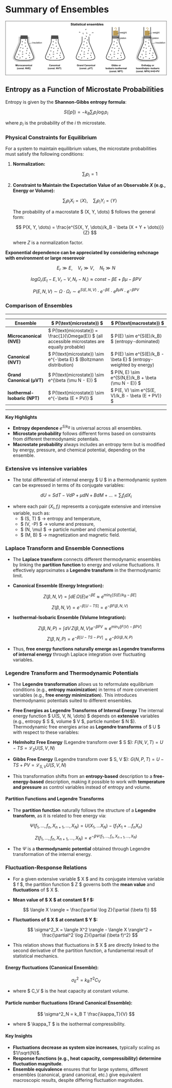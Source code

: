 
# Summary of Ensembles
  
![](./figs/ensembl.png)

## Entropy as a Function of Microstate Probabilities

Entropy is given by the **Shannon-Gibbs entropy formula**:

$$
S([p]) = -k_B \sum_{i} p_i \log p_i
$$

where $p_i$ is the probability of the $i$ th microstate.

### Physical Constraints for Equilibrium

For a system to maintain equilibrium values, the microstate probabilities must satisfy the following conditions:

1. **Normalization:**

   $$
   \sum_{i} p_i = 1
   $$

2. **Constraint to Maintain the Expectation Value of an Observable $X$ (e.g., Energy or Volume):**

   $$
   \sum_{i} p_i X_i = \langle X \rangle, \quad \sum_{i} p_i Y_i = \langle Y \rangle
   $$

   The probability of a macrostate $ (X, Y, \dots) $ follows the general form:

   $$
   P(X, Y, \dots) = \frac{e^{S(X, Y, \dots)/k_B - \beta (X + Y + \dots)}}{Z}
   $$

   where $Z$ is a normalization factor.

**Exponential dependence can be appreciated by considering exhcnage with environment or large reserovoir**

$$E_r\gg E,\quad V_r \gg V, \quad N_t \gg N$$

$$log \Omega_r(E_t-E, V_r-V, N_r-N,)\approx  const - \beta E + \beta\mu -\beta PV $$

$$P(E, N, V) \sim \Omega \cdot \Omega_r \sim e^{S(E, N, V)} \cdot e^{-\beta E} \cdot e^{\beta \mu N} \cdot e^{-\beta PV} $$


### **Comparison of Ensembles**

---

| **Ensemble** | **$ P(\text{microstate}) $** | **$ P(\text{macrostate}) $** |
|-------------|------------------------------------------------------|------------------------------------------------------|
| **Microcanonical (NVE)** | $ P(\text{microstate}) = \frac{1}{\Omega(E)} $ (all accessible microstates are equally probable) | $ P(E) \sim e^{S(E)/k_B} $ (entropy-dominated) |
| **Canonical (NVT)** | $ P(\text{microstate}) \sim e^{-\beta E} $ (Boltzmann distribution) | $ P(E) \sim e^{S(E)/k_B - \beta E} $ (entropy-weighted by energy) |
| **Grand Canonical (µVT)** | $ P(\text{microstate}) \sim e^{\beta (\mu N - E)} $ | $ P(N, E) \sim e^{S(N,E)/k_B + \beta (\mu N - E)} $ |
| **Isothermal-Isobaric (NPT)** | $ P(\text{microstate}) \sim e^{-\beta (E + PV)} $ | $ P(E, V) \sim e^{S(E, V)/k_B - \beta (E + PV)} $ |

---

**Key Highlights**
- **Entropy dependence** $e^{S/k_B}$ is universal across all ensembles.
- **Microstate probability** follows different forms based on constraints from different thermodynamic potentials.
- **Macrostate probability** always includes an entropy term but is modified by energy, pressure, and chemical potential, depending on the ensemble.

### **Extensive vs intensive variables**

- The total differential of internal energy $ U $ in a thermodynamic system can be expressed in terms of its conjugate variables:

$$
dU = SdT - VdP + \mu dN + BdM + \dots = \sum_i f_i dX_i
$$

- where each pair $(X_i, f_i)$ represents a conjugate extensive and intensive variable, such as:
  - $ (S, T) $ → entropy and temperature,
  - $ (V, -P) $ → volume and pressure,
  - $ (N, \mu) $ → particle number and chemical potential,
  - $ (M, B) $ → magnetization and magnetic field.

### **Laplace Transform and Ensemble Connections**

- The **Laplace transform** connects different thermodynamic ensembles by linking the **partition function** to energy and volume fluctuations. It effectively approximates a **Legendre transform** in the thermodynamic limit.

- **Canonical Ensemble (Energy Integration):**

  $$
  Z(\beta, N, V) = \int dE \, \Omega(E) e^{-\beta E} \approx e^{\min_E [S(E)/k_B - \beta E]}
  $$
  
  $$
  Z(\beta, N, V) = e^{-\beta [U - TS]} = e^{-\beta F(\beta, N, V)}
  $$

- **Isothermal-Isobaric Ensemble (Volume Integration):**

  $$
  Z(\beta, N, P) = \int dV \, Z(\beta, N, V) e^{-\beta P V} \approx e^{\min_V [F(V) - \beta P V]}
  $$


 
  $$
  Z(\beta, N, P) = e^{-\beta [U - TS - PV]} = e^{-\beta G(\beta, N, P)}
  $$

- Thus, **free energy functions naturally emerge as Legendre transforms of internal energy** through Laplace integration over fluctuating variables.


### **Legendre Transform and Thermodynamic Potentials**

- The **Legendre transformation** allows us to reformulate equilibrium conditions (e.g., **entropy maximization**) in terms of more convenient variables (e.g., **free energy minimization**). This introduces thermodynamic potentials suited to different ensembles.

- **Free Energies as Legendre Transforms of Internal Energy** The internal energy function $ U(S, V, N, \dots) $ depends on **extensive** variables (e.g., entropy $ S $, volume $ V $, particle number $ N $). Thermodynamic free energies arise as **Legendre transforms** of $ U $ with respect to these variables:

- **Helmholtz Free Energy** (Legendre transform over $ S $): $F(N, V, T) = U - T S = \mathcal{L}_{S} U(S, V, N)$
  
- **Gibbs Free Energy** (Legendre transform over $ S, V $):   $G(N, P, T) = U - T S + P V = \mathcal{L}_{S, V} U(S, V, N)$

- This transformation shifts from an **entropy-based** description to a **free-energy-based** description, making it possible to work with **temperature and pressure** as control variables instead of entropy and volume.

#### **Partition Functions and Legendre Transforms**

- The **partition function** naturally follows the structure of a **Legendre transform**, as it is related to free energy via:

$$
\Psi(f_1, \dots, f_{n}, X_{n+1}, \dots, X_{N}) = U(X_1, ... X_N) - (f_1 X_1+...f_nX_n)
$$

$$
Z(f_1, \dots, f_n, X_{n+1}, \dots, X_N) = e^{-\beta \Psi(f_1, \dots, f_{n}, X_{n+1}, \dots, X_{N})}
$$

- The $\Psi$ is a **thermodynamic potential** obtained through Legendre transformation of the internal energy.


### **Fluctuation-Response Relations**

- For a given extensive variable $ X $ and its conjugate intensive variable $ f $, the partition function $ Z $ governs both the **mean value** and **fluctuations** of $ X $. 

- **Mean value of $ X $ at constant $ f $:**

  $$
  \langle X \rangle = \frac{\partial \log Z}{\partial (\beta f)}
  $$

- **Fluctuations of $ X $ at constant $ Y $:**

  $$
  \sigma^2_X = \langle X^2 \rangle - \langle X \rangle^2 = \frac{\partial^2 \log Z}{\partial (\beta f)^2}
  $$

- This relation shows that fluctuations in $ X $ are directly linked to the second derivative of the partition function, a fundamental result of statistical mechanics.

#### **Energy fluctuations (Canonical Ensemble):**

  $$
  \sigma^2_E = k_B T^2 C_V
  $$

- where $ C_V $ is the heat capacity at constant volume.

####  **Particle number fluctuations (Grand Canonical Ensemble):**
 
  $$
  \sigma^2_N = k_B T \frac{\kappa_T}{V}
  $$

- where $ \kappa_T $ is the isothermal compressibility.

#### Key Insights

- **Fluctuations decrease as system size increases**, typically scaling as $1/\sqrt{N}$.
- **Response functions (e.g., heat capacity, compressibility) determine fluctuation magnitude**.
- **Ensemble equivalence** ensures that for large systems, different ensembles (canonical, grand canonical, etc.) give equivalent macroscopic results, despite differing fluctuation magnitudes.
